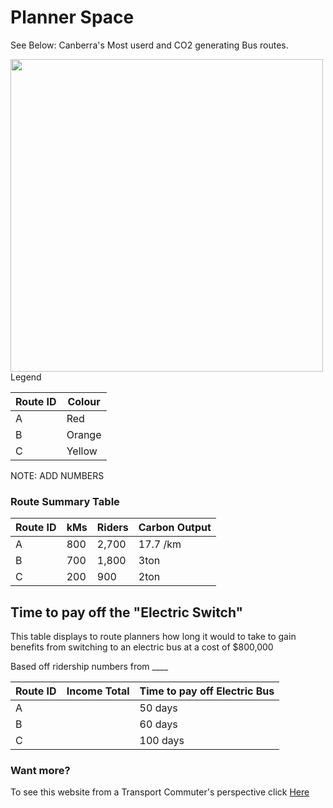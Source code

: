 # Planner Space

See Below: Canberra's Most userd and CO2 generating Bus routes. 

<img align="left" width="500" height="500" src="./planner map.png">

Legend 

| Route ID | Colour | 
|----------|--------|
| A        | Red    | 
| B        | Orange |
| C        | Yellow | 

NOTE: ADD NUMBERS

### Route Summary Table

| Route ID | kMs | Riders | Carbon Output |
|----------|-----|--------|---------------|
| A        | 800 | 2,700  | 17.7 /km      |
| B        | 700 | 1,800  | 3ton          |
| C        | 200 | 900    | 2ton          |


## Time to pay off  the "Electric Switch"
This table displays to route planners how long it would to take to gain benefits from switching to an electric bus at a cost of $800,000

Based off ridership numbers from ____

| Route ID | Income Total | Time to pay off Electric Bus  | 
|----------|--------------|-------------------------------|
| A        |              | 50 days                       |
| B        |              | 60 days                       | 
| C        |              | 100 days                      | 



### Want more? 
To see this website from a Transport Commuter's perspective click [Here](user.md) 
